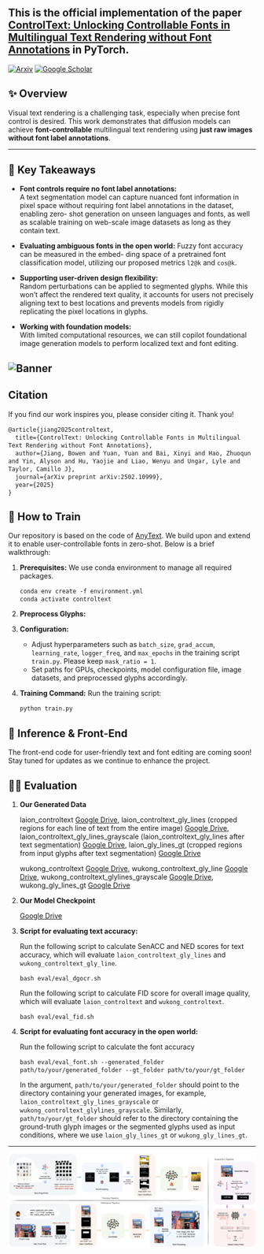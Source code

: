 ## This is the official implementation of the paper [ControlText: Unlocking Controllable Fonts in Multilingual Text Rendering without Font Annotations](https://arxiv.org/abs/2502.10999) in PyTorch.
[![Arxiv](https://img.shields.io/badge/ArXiv-Paper-B31B1B)](https://arxiv.org/abs/2502.10999)
[![Google Scholar](https://img.shields.io/badge/Google_Scholar-Cite_Our_Paper-4085F4)](https://scholar.google.com/scholar?hl=en&as_sdt=0%2C39&q=ControlText%3A+Unlocking+Controllable+Fonts+in+Multilingual+Text+Rendering+without+Font+Annotations&btnG=)

## ✨ Overview

Visual text rendering is a challenging task, especially when precise font control is desired. This work demonstrates that diffusion models can achieve **font-controllable** multilingual text rendering using **just raw images without font label annotations**.

---

## 🚀 Key Takeaways

- **Font controls require no font label annotations:**  
  A text segmentation model can capture nuanced font information in pixel space without requiring font label annotations in the dataset, enabling zero- shot generation on unseen languages and fonts, as well as scalable training on web-scale image datasets as long as they contain text.
  
- **Evaluating ambiguous fonts in the open world:**
  Fuzzy font accuracy can be measured in the embed- ding space of a pretrained font classification model, utilizing our proposed metrics `l2@k` and `cos@k`.
  
- **Supporting user-driven design flexibility:**  
  Random perturbations can be applied to segmented glyphs. While this won’t affect the rendered text quality, it accounts for users not precisely aligning text to best locations and prevents models from rigidly replicating the pixel locations in glyphs.
  
- **Working with foundation models:**  
  With limited computational resources, we can still copilot foundational image generation models to perform localized text and font editing.

![Banner](banner.png)
---

## Citation
If you find our work inspires you, please consider citing it. Thank you!

    @article{jiang2025controltext,
      title={ControlText: Unlocking Controllable Fonts in Multilingual Text Rendering without Font Annotations},
      author={Jiang, Bowen and Yuan, Yuan and Bai, Xinyi and Hao, Zhuoqun and Yin, Alyson and Hu, Yaojie and Liao, Wenyu and Ungar, Lyle and Taylor, Camillo J},
      journal={arXiv preprint arXiv:2502.10999},
      year={2025}
    }
    
## 🔧 How to Train

Our repository is based on the code of [AnyText](https://github.com/tyxsspa/AnyText). We build upon and extend it to enable user-controllable fonts in zero-shot. Below is a brief walkthrough:

1. **Prerequisites:**
   We use conda environment to manage all required packages.
    ```
    conda env create -f environment.yml
    conda activate controltext
    ```

3. **Preprocess Glyphs:**


5. **Configuration:**
   - Adjust hyperparameters such as `batch_size`, `grad_accum`, `learning_rate`, `logger_freq`, and `max_epochs` in the training script `train.py`. Please keep `mask_ratio = 1`.
   - Set paths for GPUs, checkpoints, model configuration file, image datasets, and preprocessed glyphs accordingly.

6. **Training Command:**
   Run the training script:
   ```bash
   python train.py
   ```
   
## 🔮 Inference & Front-End

The front-end code for user-friendly text and font editing are coming soon! Stay tuned for updates as we continue to enhance the project.

## 👩‍💻 Evaluation
1. **Our Generated Data**
   
   laion_controltext [Google Drive](https://drive.google.com/file/d/1sxzAENTWDAixkMFMHyOeXcyhZOq7WY2B/view?usp=sharing), laion_controltext_gly_lines (cropped regions for each line of text from the entire image) [Google Drive](https://drive.google.com/file/d/1JrJTkJ8oePXUo9d8E5QOVsh0DBWi82P_/view?usp=sharing), laion_controltext_gly_lines_grayscale (laion_controltext_gly_lines after text segmentation) [Google Drive](https://drive.google.com/file/d/1qSQs_NB3jUe08YZLaKmM42iJWqT7mmjA/view?usp=drive_link), laion_gly_lines_gt (cropped regions from input glyphs after text segmentation) [Google Drive](https://drive.google.com/file/d/1XiRu24gRiYwpODyjuJnW1XyJ9kd-1f9U/view?usp=drive_link)

 
   wukong_controltext [Google Drive](https://drive.google.com/file/d/1ZCeEsD4aCeK0OePNUHQ96Pp3Xq_f4pW2/view?usp=drive_link), wukong_controltext_gly_line [Google Drive](https://drive.google.com/file/d/1weseRPN5mNA2NNeOjUxFQxA7Fu6K4CuZ/view?usp=drive_link), wukong_controltext_glylines_grayscale [Google Drive](https://drive.google.com/file/d/1uyWyF_FwMhyAyVRsBQsTx9G7Ar5dZBMb/view?usp=drive_link), wukong_gly_lines_gt [Google Drive](https://drive.google.com/file/d/1XKsliU0-XVxj7YUyfbGaAq1PCED18s1a/view?usp=drive_link)

3. **Our Model Checkpoint**

     [Google Drive](https://drive.google.com/file/d/1fUNeKqoGhGutkcCFTHa3USkhChlfE_kQ/view?usp=sharing)

5. **Script for evaluating text accuracy:**

      Run the following script to calculate SenACC and NED scores for text accuracy, which will evaluate ```laion_controltext_gly_lines``` and ```wukong_controltext_gly_line```.
      ```
      bash eval/eval_dgocr.sh
      ```
      Run the following script to calculate FID score for overall image quality, which will evaluate ```laion_controltext``` and ```wukong_controltext```.
      ```
      bash eval/eval_fid.sh
      ```

7. **Script for evaluating font accuracy in the open world:**

     Run the following script to calculate the font accuracy
     ```
     bash eval/eval_font.sh --generated_folder path/to/your/generated_folder --gt_folder path/to/your/gt_folder
     ```
     In the argument, ```path/to/your/generated_folder``` should point to the directory containing your generated images, for example, ```laion_controltext_gly_lines_grayscale``` or ```wukong_controltext_glylines_grayscale```. Similarly, ```path/to/your/gt_folder``` should refer to the directory containing the ground-truth glyph images or the segmented glyphs used as input conditions, where we use ```laion_gly_lines_gt``` or ```wukong_gly_lines_gt```.

---
![Flows](flows.png)
